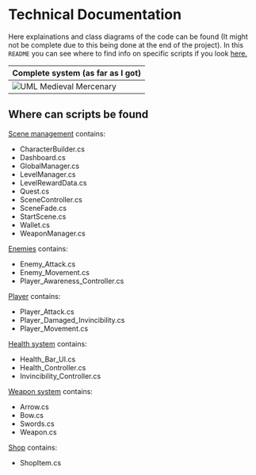 # Technical Documentation
Here explainations and class diagrams of the code can be found (It might not be complete due to this being done at the end of the project). In this `README` you can see where to find info on specific scripts if you look [here.](#where-can-scripts-be-found)
 
|Complete system (as far as I got)|
|-|
|![UML Medieval Mercenary](https://github.com/user-attachments/assets/93fb724a-b3bd-41dc-aacf-777ca41d1ccc)|

## Where can scripts be found
[Scene management](01.%20Scene%20management.md) contains:
- CharacterBuilder.cs
- Dashboard.cs
- GlobalManager.cs
- LevelManager.cs
- LevelRewardData.cs
- Quest.cs
- SceneController.cs
- SceneFade.cs
- StartScene.cs
- Wallet.cs
- WeaponManager.cs

[Enemies](02.%20Enemies.md) contains:
- Enemy_Attack.cs
- Enemy_Movement.cs
- Player_Awareness_Controller.cs

[Player](03.%20Player.md) contains:
- Player_Attack.cs
- Player_Damaged_Invincibility.cs
- Player_Movement.cs

[Health system](04.%20Health%20system.md) contains:
- Health_Bar_UI.cs
- Health_Controller.cs
- Invincibility_Controller.cs

[Weapon system](05.%20Weapon%20system.md) contains:
- Arrow.cs
- Bow.cs
- Swords.cs
- Weapon.cs

[Shop](06.%20Shop.md) contains:
- ShopItem.cs
